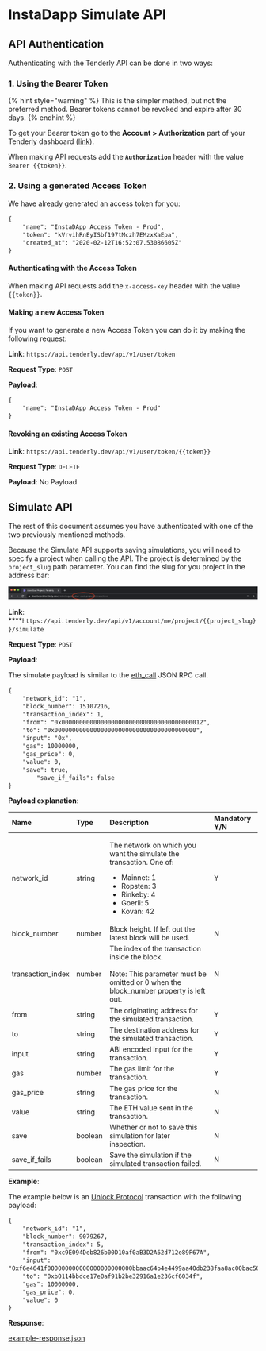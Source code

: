 # InstaDapp Simulate API

## API Authentication

Authenticating with the Tenderly API can be done in two ways:

### 1. Using the Bearer Token

{% hint style="warning" %}
This is the simpler method, but not the preferred method. Bearer tokens cannot be revoked and expire after 30 days.
{% endhint %}

To get your Bearer token go to the **Account &gt; Authorization** part of your Tenderly dashboard \([link](https://dashboard.tenderly.dev/account/authorization)\).

When making API requests add the **`Authorization`** header with the value `Bearer {{token}}`.

### 2. Using a generated Access Token

We have already generated an access token for you:

```text
{
    "name": "InstaDApp Access Token - Prod",
    "token": "kVrvihRnEyISbf197tMczh7EMzxKaEpa",
    "created_at": "2020-02-12T16:52:07.53086605Z"
}
```

#### Authenticating with the Access Token

When making API requests add the `x-access-key` header with the value `{{token}}`.

#### Making a new Access Token

If you want to generate a new Access Token you can do it by making the following request:

**Link**: `https://api.tenderly.dev/api/v1/user/token`

**Request Type**: `POST`

**Payload**:

```text
{
	"name": "InstaDApp Access Token - Prod"
}
```

#### Revoking an existing Access Token

**Link**: `https://api.tenderly.dev/api/v1/user/token/{{token}}`

**Request Type**: `DELETE`

**Payload**: No Payload

## Simulate API

The rest of this document assumes you have authenticated with one of the two previously mentioned methods.

Because the Simulate API supports saving simulations, you will need to specify a project when calling the API. The project is determined by the `project_slug` path parameter. You can find the slug for you project in the address bar:

![](../.gitbook/assets/image%20%2859%29.png)

**Link**: \*\*\*\*`https://api.tenderly.dev/api/v1/account/me/project/{{project_slug}}/simulate`

**Request Type**: `POST`

**Payload**:

The simulate payload is similar to the [eth\_call](https://github.com/ethereum/wiki/wiki/json-rpc#eth_call) JSON RPC call.

```text
{
    "network_id": "1",
    "block_number": 15107216,
    "transaction_index": 1,
    "from": "0x0000000000000000000000000000000000000012",
    "to": "0x0000000000000000000000000000000000000000",
    "input": "0x",
    "gas": 10000000,
    "gas_price": 0,
    "value": 0,
    "save": true,
		"save_if_fails": false
}
```

**Payload explanation**:

<table>
  <thead>
    <tr>
      <th style="text-align:left">Name</th>
      <th style="text-align:left">Type</th>
      <th style="text-align:left">Description</th>
      <th style="text-align:left">Mandatory Y/N</th>
    </tr>
  </thead>
  <tbody>
    <tr>
      <td style="text-align:left">network_id</td>
      <td style="text-align:left">string</td>
      <td style="text-align:left">
        <p>The network on which you want the simulate the transaction. One of:
          <br
          />
        </p>
        <ul>
          <li>Mainnet: 1</li>
          <li>Ropsten: 3</li>
          <li>Rinkeby: 4</li>
          <li>Goerli: 5</li>
          <li>Kovan: 42</li>
        </ul>
      </td>
      <td style="text-align:left">Y</td>
    </tr>
    <tr>
      <td style="text-align:left">block_number</td>
      <td style="text-align:left">number</td>
      <td style="text-align:left">Block height. If left out the latest block will be used.</td>
      <td style="text-align:left">N</td>
    </tr>
    <tr>
      <td style="text-align:left">transaction_index</td>
      <td style="text-align:left">number</td>
      <td style="text-align:left">The index of the transaction inside the block.
        <br />
        <br />Note: This parameter must be omitted or 0 when the block_number property
        is left out.</td>
      <td style="text-align:left">N</td>
    </tr>
    <tr>
      <td style="text-align:left">from</td>
      <td style="text-align:left">string</td>
      <td style="text-align:left">The originating address for the simulated transaction.</td>
      <td style="text-align:left">Y</td>
    </tr>
    <tr>
      <td style="text-align:left">to</td>
      <td style="text-align:left">string</td>
      <td style="text-align:left">The destination address for the simulated transaction.</td>
      <td style="text-align:left">Y</td>
    </tr>
    <tr>
      <td style="text-align:left">input</td>
      <td style="text-align:left">string</td>
      <td style="text-align:left">ABI encoded input for the transaction.</td>
      <td style="text-align:left">Y</td>
    </tr>
    <tr>
      <td style="text-align:left">gas</td>
      <td style="text-align:left">number</td>
      <td style="text-align:left">The gas limit for the transaction.</td>
      <td style="text-align:left">Y</td>
    </tr>
    <tr>
      <td style="text-align:left">gas_price</td>
      <td style="text-align:left">string</td>
      <td style="text-align:left">The gas price for the transaction.</td>
      <td style="text-align:left">N</td>
    </tr>
    <tr>
      <td style="text-align:left">value</td>
      <td style="text-align:left">string</td>
      <td style="text-align:left">The ETH value sent in the transaction.</td>
      <td style="text-align:left">N</td>
    </tr>
    <tr>
      <td style="text-align:left">save</td>
      <td style="text-align:left">boolean</td>
      <td style="text-align:left">Whether or not to save this simulation for later inspection.</td>
      <td style="text-align:left">N</td>
    </tr>
    <tr>
      <td style="text-align:left">save_if_fails</td>
      <td style="text-align:left">boolean</td>
      <td style="text-align:left">Save the simulation if the simulated transaction failed.</td>
      <td style="text-align:left">N</td>
    </tr>
  </tbody>
</table>

**Example**:

The example below is an [Unlock Protocol](https://unlock-protocol.com/) transaction with the following payload:

```text
{
	"network_id": "1",
	"block_number": 9079267,
	"transaction_index": 5,
	"from": "0xc9E094Deb826b00D10af0aB3D2A62d712e89F67A",
	"input": "0xf6e4641f000000000000000000000000bbaac64b4e4499aa40db238faa8ac00bac50811b",
	"to": "0xb0114bbdce17e0af91b2be32916a1e236cf6034f",
	"gas": 10000000,
	"gas_price": 0,
	"value": 0
}
```

**Response**:

[example-response.json](https://s3-us-west-2.amazonaws.com/secure.notion-static.com/4a4d2e4e-794f-4dae-895a-ef620ab76be9/example-response.json)

